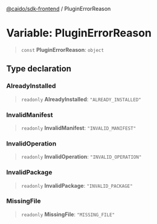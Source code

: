 [@caido/sdk-frontend](../index.md) / PluginErrorReason

# Variable: PluginErrorReason

> `const` **PluginErrorReason**: `object`

## Type declaration

### AlreadyInstalled

> `readonly` **AlreadyInstalled**: `"ALREADY_INSTALLED"`

### InvalidManifest

> `readonly` **InvalidManifest**: `"INVALID_MANIFEST"`

### InvalidOperation

> `readonly` **InvalidOperation**: `"INVALID_OPERATION"`

### InvalidPackage

> `readonly` **InvalidPackage**: `"INVALID_PACKAGE"`

### MissingFile

> `readonly` **MissingFile**: `"MISSING_FILE"`
